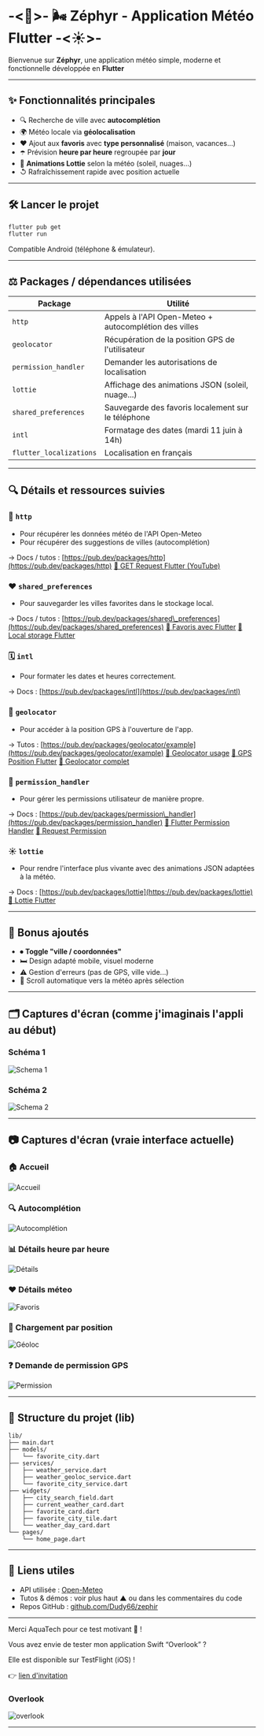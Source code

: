 # -<🌴>- 🌬️ Zéphyr - Application Météo Flutter -<☀️>-

Bienvenue sur **Zéphyr**, une application météo simple, moderne et fonctionnelle développée en **Flutter** 

---

## ✨ Fonctionnalités principales

* 🔍 Recherche de ville avec **autocomplétion**
* 🌍 Météo locale via **géolocalisation**
* ❤️ Ajout aux **favoris** avec **type personnalisé** (maison, vacances...)
* ☂️ Prévision **heure par heure** regroupée par **jour**
* 🌌 **Animations Lottie** selon la météo (soleil, nuages...)
* ↺ Rafraîchissement rapide avec position actuelle

---

## 🛠️ Lancer le projet

```bash
flutter pub get
flutter run
```

Compatible Android (téléphone & émulateur).

---

## ⚖️ Packages / dépendances utilisées

| Package                 | Utilité                                               |
| ----------------------- | ----------------------------------------------------- |
| `http`                  | Appels à l'API Open-Meteo + autocomplétion des villes |
| `geolocator`            | Récupération de la position GPS de l'utilisateur      |
| `permission_handler`    | Demander les autorisations de localisation            |
| `lottie`                | Affichage des animations JSON (soleil, nuage...)      |
| `shared_preferences`    | Sauvegarde des favoris localement sur le téléphone    |
| `intl`                  | Formatage des dates (mardi 11 juin à 14h)             |
| `flutter_localizations` | Localisation en français                              |

---

## 🔍 Détails et ressources suivies

### 🚀 `http`

* Pour récupérer les données météo de l'API Open-Meteo
* Pour récupérer des suggestions de villes (autocomplétion)

→ Docs / tutos :
[https://pub.dev/packages/http](https://pub.dev/packages/http)
[🎥 GET Request Flutter (YouTube)](https://www.youtube.com/watch?v=8Tu9Gjs3xcM)

### ❤️ `shared_preferences`

* Pour sauvegarder les villes favorites dans le stockage local.

→ Docs / tutos :
[https://pub.dev/packages/shared\_preferences](https://pub.dev/packages/shared_preferences)
[🎥 Favoris avec Flutter](https://www.youtube.com/watch?v=Ccd5fIrCDSY)
[🎥 Local storage Flutter](https://www.youtube.com/watch?v=O72HfMS19F0)

### 🗓 `intl`

* Pour formater les dates et heures correctement.

→ Docs :
[https://pub.dev/packages/intl](https://pub.dev/packages/intl)

### 📍 `geolocator`

* Pour accéder à la position GPS à l'ouverture de l'app.

→ Tutos :
[https://pub.dev/packages/geolocator/example](https://pub.dev/packages/geolocator/example)
[🎥 Geolocator usage](https://www.youtube.com/watch?v=bpKxAPm1Cig)
[🎥 GPS Position Flutter](https://www.youtube.com/watch?v=BkBQ5A0SQmM)
[🎥 Geolocator complet](https://www.youtube.com/watch?v=BKTGE2gy4Kw)

### 🔐 `permission_handler`

* Pour gérer les permissions utilisateur de manière propre.

→ Docs :
[https://pub.dev/packages/permission\_handler](https://pub.dev/packages/permission_handler)
[🎥 Flutter Permission Handler](https://www.youtube.com/watch?v=XJlMxUcO1K4)
[🎥 Request Permission](https://www.youtube.com/watch?v=N7APZJAsx_4)

### ☀️ `lottie`

* Pour rendre l'interface plus vivante avec des animations JSON adaptées à la météo.

→ Docs :
[https://pub.dev/packages/lottie](https://pub.dev/packages/lottie)
[🎥 Lottie Flutter](https://www.youtube.com/watch?v=FjqMIy803yQ)

---

## 🌟 Bonus ajoutés

* ⏺ **Toggle "ville / coordonnées"**
* 🛏️ Design adapté mobile, visuel moderne
* ⚠️ Gestion d'erreurs (pas de GPS, ville vide...)
* 🔄 Scroll automatique vers la météo après sélection

---

## 🗂️ Captures d'écran (comme j'imaginais l'appli au début)

### Schéma 1

![Schema 1](https://firebasestorage.googleapis.com/v0/b/overlookapp-b9e00.firebasestorage.app/o/projet%2Fschema_1.png?alt=media&token=54f933f2-b726-4d6d-ae76-60c5444588af)

### Schéma 2

![Schema 2](https://firebasestorage.googleapis.com/v0/b/overlookapp-b9e00.firebasestorage.app/o/projet%2Fschema_2.png?alt=media&token=4c4edf82-38b3-4c29-9fea-5140d39bdf34)

---

## 📷 Captures d'écran (vraie interface actuelle)

### 🏠 Accueil

![Accueil](https://firebasestorage.googleapis.com/v0/b/overlookapp-b9e00.firebasestorage.app/o/projet%2Facceuil.png?alt=media&token=ce214afc-9f82-4f61-ac72-38e92b764561)

### 🔍 Autocomplétion

![Autocomplétion](https://firebasestorage.googleapis.com/v0/b/overlookapp-b9e00.firebasestorage.app/o/projet%2FAuto%20completion.png?alt=media&token=d2d01d45-7677-42af-b560-c8fd9c04eec9)

### 📊 Détails heure par heure

![Détails](https://firebasestorage.googleapis.com/v0/b/overlookapp-b9e00.firebasestorage.app/o/projet%2FHeure%20par%20heure%20.png?alt=media&token=6915cea0-232e-444f-9308-6aed13d45193)

### ❤️ Détails méteo

![Favoris](https://firebasestorage.googleapis.com/v0/b/overlookapp-b9e00.firebasestorage.app/o/projet%2FCard%20details.png?alt=media&token=939ec10b-d9b0-47dd-a787-6839f1b1f149)

### 📍 Chargement par position

![Géoloc](https://firebasestorage.googleapis.com/v0/b/overlookapp-b9e00.firebasestorage.app/o/projet%2FChargement%20de%20la%20position.png?alt=media&token=2805b125-aa35-42ce-a810-930a35ee6f35)

### ❓ Demande de permission GPS

![Permission](https://firebasestorage.googleapis.com/v0/b/overlookapp-b9e00.firebasestorage.app/o/projet%2FDemande%20Geoloc.png?alt=media&token=84eb37d5-e82a-4451-9e81-8fa7bc78449d)

---

## 📁 Structure du projet (lib)

```
lib/
├── main.dart
├── models/
│   └── favorite_city.dart
├── services/
│   ├── weather_service.dart
│   ├── weather_geoloc_service.dart
│   └── favorite_city_service.dart
├── widgets/
│   ├── city_search_field.dart
│   ├── current_weather_card.dart
│   ├── favorite_card.dart
│   ├── favorite_city_tile.dart
│   └── weather_day_card.dart
└── pages/
    └── home_page.dart
```

---

## 📶 Liens utiles

* API utilisée : [Open-Meteo](https://open-meteo.com/)
* Tutos & démos : voir plus haut ▲ ou dans les commentaires du code
* Repos GitHub : [github.com/Dudy66/zephir](https://github.com/Dudy66/zephir)

---

Merci AquaTech pour ce test motivant 🙏 !

Vous avez envie de tester mon application Swift “Overlook” ?

Elle est disponible sur TestFlight (iOS) !

👉 [lien d'invitation](https://testflight.apple.com/join/wrx5sBBJ)

### Overlook

![overlook](https://firebasestorage.googleapis.com/v0/b/overlookapp-b9e00.firebasestorage.app/o/projet%2FIMG_4073.jpg?alt=media&token=e863735b-bb4b-4793-981c-d715ea08b554)

---
